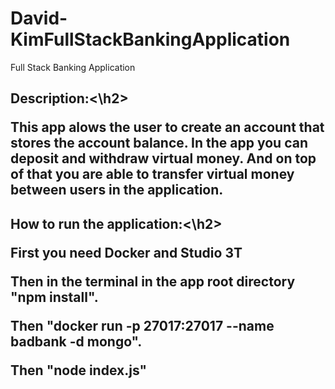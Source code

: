 # David-KimFullStackBankingApplication

Full Stack Banking Application

<h2>Description:<\h2>

This app alows the user to create an account that stores the account balance. In the app you can deposit and withdraw virtual money. And on top of that you are able to transfer virtual money between users in the application.


<h2>How to run the application:<\h2>

First you need Docker and Studio 3T  

Then in the terminal in the app root directory "npm install".

Then "docker run -p 27017:27017 --name badbank -d mongo".

Then "node index.js"





